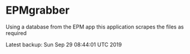 # EPMgrabber
Using a database from the EPM app this application scrapes the files as required


Latest backup: Sun Sep 29 08:44:01 UTC 2019
